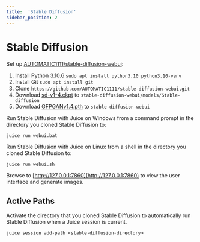 ```yaml
---
title:  'Stable Diffusion'
sidebar_position: 2
---
```


# Stable Diffusion

Set up [AUTOMATIC1111/stable-diffusion-webui](https://github.com/AUTOMATIC1111/stable-diffusion-webui):

1. Install Python 3.10.6 `sudo apt install python3.10 python3.10-venv`
2. Install Git `sudo apt install git`
3. Clone `https://github.com/AUTOMATIC1111/stable-diffusion-webui.git`
4. Download [sd-v1-4.ckpt](https://huggingface.co/CompVis/stable-diffusion-v-1-4-original/resolve/main/sd-v1-4.ckpt) to `stable-diffusion-webui/models/Stable-diffusion`
5. Download [GFPGANv1.4.pth](https://github.com/TencentARC/GFPGAN/releases/download/v1.3.0/GFPGANv1.4.pth) to `stable-diffusion-webui`

Run Stable Diffusion with Juice on Windows from a command prompt in the directory you cloned Stable Diffusion to:

~~~
juice run webui.bat
~~~

Run Stable Diffusion with Juice on Linux from a shell in the directory you cloned Stable Diffusion to:

~~~
juice run webui.sh
~~~

Browse to [http://127.0.0.1:7860](http://127.0.0.1:7860) to view the user interface and generate images.

## Active Paths

Activate the directory that you cloned Stable Diffusion to automatically run Stable Diffusion when a Juice session is current.

~~~
juice session add-path <stable-diffusion-directory>
~~~
